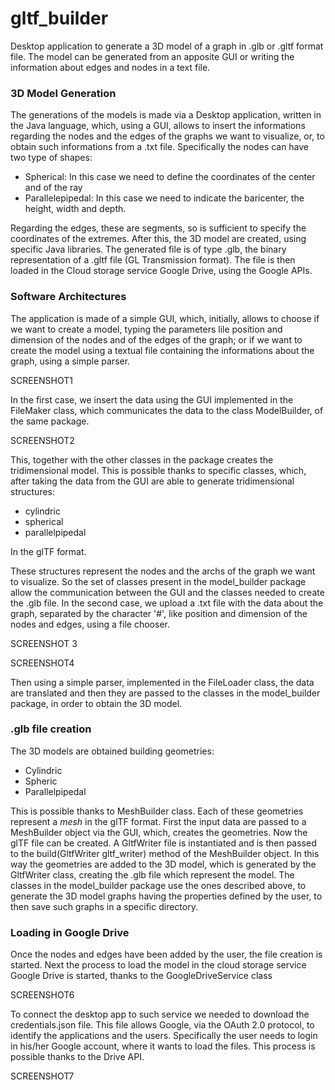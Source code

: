 # gltf_builder
Desktop application to generate a 3D model of a graph in .glb or .gltf format file. The model can be generated from an apposite GUI or writing the information about edges and nodes in a text file. 

### 3D Model Generation

The generations of the models is made via a Desktop application, written in the Java language, which, using a GUI, allows to insert
the informations regarding the nodes and the edges of the graphs we want to visualize, or, to obtain such informations from a .txt file.
Specifically the nodes can have two type of shapes:

- Spherical: In this case we need to define the coordinates of the center and of the ray
- Parallelepipedal: In this case we need to indicate the baricenter, the height, width and depth.

Regarding the edges, these are segments, so is sufficient to specify the coordinates of the extremes.
After this, the 3D model are created, using specific Java libraries.
The generated file is of type .glb, the binary representation of a .gltf file (GL Transmission format).
The file is then loaded in the Cloud storage service Google Drive, using the Google APIs.

### Software Architectures

The application is made of a simple GUI, which, initially, allows to choose if we want to create a model, typing the parameters lile
position and dimension of the nodes and of the edges of the graph; or if we want to create the model using a textual file containing
the informations about the graph, using a simple parser.

SCREENSHOT1

In the first case, we insert the data using the GUI implemented in the FileMaker class, which communicates the data to the class
ModelBuilder, of the same package.

SCREENSHOT2

This, together with the other classes in the package creates the tridimensional model.
This is possible thanks to specific classes, which, after taking the data from the GUI are able to generate tridimensional structures:

- cylindric
- spherical
- parallelpipedal

In the glTF format.

These structures represent the nodes and the archs of the graph we want to visualize.
So the set of classes present in the model_builder package allow the communication between the GUI and the classes needed to
create the .glb file.
In the second case, we upload a .txt file with the data about the graph, separated by the character '#', like position and
dimension of the nodes and edges, using a file chooser.

SCREENSHOT 3

SCREENSHOT4

Then using a simple parser, implemented in the FileLoader class, the data are translated and then they are passed to the classes 
in the model_builder package, in order to obtain the 3D model.


### .glb file creation

The 3D models are obtained building geometries:
- Cylindric
- Spheric
- Parallelpipedal

This is possible thanks to MeshBuilder class.
Each of these geometries represent a *mesh* in the glTF format.
First the input data are passed to a MeshBuilder object via the GUI, which, creates the geometries.
Now the glTF file can be created.
A GltfWriter file is instantiated and is then passed to the build(GltfWriter gltf_writer) method of the MeshBuilder object.
In this way the geometries are added to the 3D model, which is generated by the GltfWriter class, creating the .glb file which represent
the model.
The classes in the model_builder package use the ones described above, to generate the 3D model graphs having the properties defined
by the user, to then save such graphs in a specific directory.

### Loading in Google Drive

Once the nodes and edges have been added by the user, the file creation is started.
Next the process to load the model in the cloud storage service Google Drive is started, thanks to the GoogleDriveService class

SCREENSHOT6

To connect the desktop app to such service we needed to download the credentials.json file.
This file allows Google, via the OAuth 2.0 protocol, to identify the applications and the users.
Specifically the user needs to login in his/her Google account, where it wants to load the files.
This process is possible thanks to the Drive API.

SCREENSHOT7

